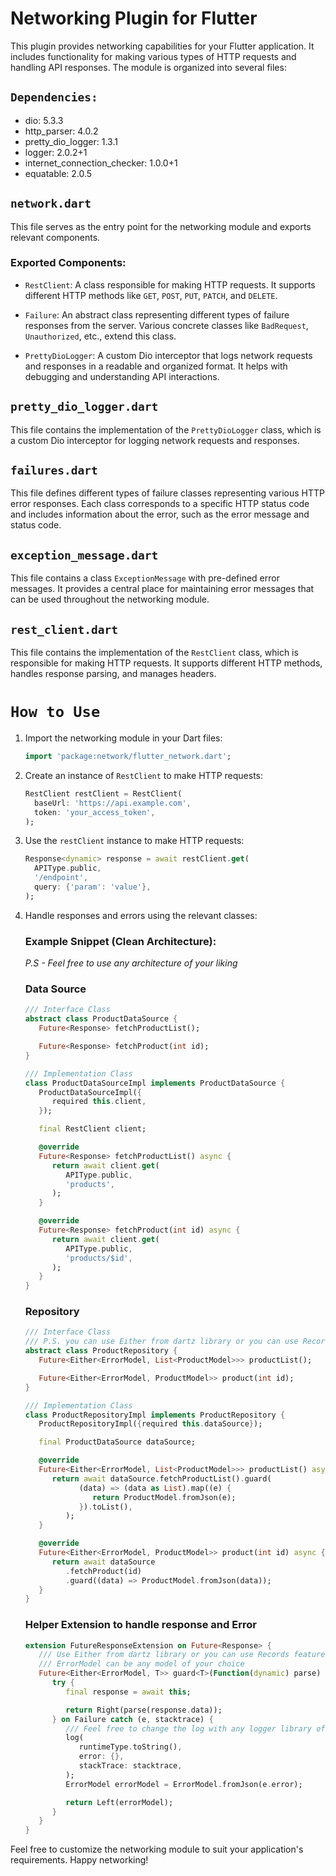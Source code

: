 # Networking Plugin for Flutter

This plugin provides networking capabilities for your Flutter application. It includes functionality for making various types of HTTP requests and handling API responses. The module is organized into several files:

## `Dependencies:`
   - dio: 5.3.3
   - http_parser: 4.0.2
   - pretty_dio_logger: 1.3.1
   - logger: 2.0.2+1
   - internet_connection_checker: 1.0.0+1
   - equatable: 2.0.5

## `network.dart`

This file serves as the entry point for the networking module and exports relevant components.

### Exported Components:

- `RestClient`: A class responsible for making HTTP requests. It supports different HTTP methods like `GET`, `POST`, `PUT`, `PATCH`, and `DELETE`.

- `Failure`: An abstract class representing different types of failure responses from the server. Various concrete classes like `BadRequest`, `Unauthorized`, etc., extend this class.

- `PrettyDioLogger`: A custom Dio interceptor that logs network requests and responses in a readable and organized format. It helps with debugging and understanding API interactions.

## `pretty_dio_logger.dart`

This file contains the implementation of the `PrettyDioLogger` class, which is a custom Dio interceptor for logging network requests and responses.

## `failures.dart`

This file defines different types of failure classes representing various HTTP error responses. Each class corresponds to a specific HTTP status code and includes information about the error, such as the error message and status code.

## `exception_message.dart`

This file contains a class `ExceptionMessage` with pre-defined error messages. It provides a central place for maintaining error messages that can be used throughout the networking module.

## `rest_client.dart`

This file contains the implementation of the `RestClient` class, which is responsible for making HTTP requests. It supports different HTTP methods, handles response parsing, and manages headers.

# `How to Use`

1. Import the networking module in your Dart files:
   ```dart
   import 'package:network/flutter_network.dart';
   ```

2. Create an instance of `RestClient` to make HTTP requests:
   ```dart
   RestClient restClient = RestClient(
     baseUrl: 'https://api.example.com',
     token: 'your_access_token',
   );
   ```

3. Use the `restClient` instance to make HTTP requests:
   ```dart
   Response<dynamic> response = await restClient.get(
     APIType.public,
     '/endpoint',
     query: {'param': 'value'},
   );
   ```

4. Handle responses and errors using the relevant classes:
   ### Example Snippet (Clean Architecture):
   *P.S - Feel free to use any architecture of your liking*
   
   ### Data Source
   ```dart
   /// Interface Class
   abstract class ProductDataSource {
      Future<Response> fetchProductList();

      Future<Response> fetchProduct(int id);
   }

   /// Implementation Class
   class ProductDataSourceImpl implements ProductDataSource {
      ProductDataSourceImpl({
         required this.client,
      });

      final RestClient client;

      @override
      Future<Response> fetchProductList() async {
         return await client.get(
            APIType.public,
            'products',
         );
      }

      @override
      Future<Response> fetchProduct(int id) async {
         return await client.get(
            APIType.public,
            'products/$id',
         );
      }
   }
   ```
   ### Repository
   ```dart
   /// Interface Class
   /// P.S. you can use Either from dartz library or you can use Records feature
   abstract class ProductRepository {
      Future<Either<ErrorModel, List<ProductModel>>> productList();

      Future<Either<ErrorModel, ProductModel>> product(int id);
   }
   
   /// Implementation Class
   class ProductRepositoryImpl implements ProductRepository {
      ProductRepositoryImpl({required this.dataSource});

      final ProductDataSource dataSource;

      @override
      Future<Either<ErrorModel, List<ProductModel>>> productList() async {
         return await dataSource.fetchProductList().guard(
               (data) => (data as List).map((e) {
                  return ProductModel.fromJson(e);
               }).toList(),
            );
      }

      @override
      Future<Either<ErrorModel, ProductModel>> product(int id) async {
         return await dataSource
            .fetchProduct(id)
            .guard((data) => ProductModel.fromJson(data));
      }
   }

   ```
   ### Helper Extension to handle response and Error
   ```dart
   extension FutureResponseExtension on Future<Response> {
      /// Use Either from dartz library or you can use Records feature
      /// ErrorModel can be any model of your choice
      Future<Either<ErrorModel, T>> guard<T>(Function(dynamic) parse) async {
         try {
            final response = await this;

            return Right(parse(response.data));
         } on Failure catch (e, stacktrace) {
            /// Feel free to change the log with any logger library of your choice
            log(
               runtimeType.toString(),
               error: {},
               stackTrace: stacktrace,
            );
            ErrorModel errorModel = ErrorModel.fromJson(e.error);

            return Left(errorModel);
         }
      }
   }
   ```

Feel free to customize the networking module to suit your application's requirements. Happy networking!